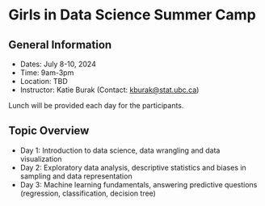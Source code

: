 # Girls in Data Science Summer Camp

## General Information

- Dates: July 8-10, 2024
- Time: 9am-3pm 
- Location: TBD
- Instructor: Katie Burak (Contact: kburak@stat.ubc.ca)

Lunch will be provided each day for the participants.

## Topic Overview

- Day 1: Introduction to data science, data wrangling and data visualization
- Day 2: Exploratory data analysis, descriptive statistics and biases in sampling and data representation
- Day 3: Machine learning fundamentals, answering predictive questions (regression, classification, decision tree)
